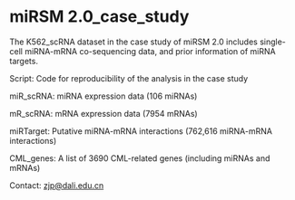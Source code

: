 # miRSM 2.0_case_study
The K562_scRNA dataset in the case study of miRSM 2.0 includes single-cell miRNA-mRNA co-sequencing data, and prior information of miRNA targets.

Script: Code for reproducibility of the analysis in the case study

miR_scRNA: miRNA expression data (106 miRNAs)

mR_scRNA: mRNA expression data (7954 mRNAs)

miRTarget: Putative miRNA-mRNA interactions (762,616 miRNA-mRNA interactions)

CML_genes: A list of 3690 CML-related genes (including miRNAs and mRNAs)

Contact: zjp@dali.edu.cn
